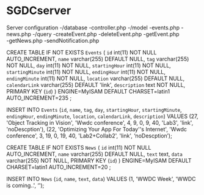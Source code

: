 # SGDCserver

Server configuration
-/database
	-controller.php
-/model
	-events.php
	-news.php
-/query
	-createEvent.php
	-deleteEvent.php
	-getEvent.php	
	-getNews.php
	-sendNotification.php

CREATE TABLE IF NOT EXISTS `Events` (
  `id` int(11) NOT NULL AUTO_INCREMENT,
  `name` varchar(255) DEFAULT NULL,
  `tag` varchar(255) NOT NULL,
  `day` int(11) NOT NULL,
  `startingHour` int(11) NOT NULL,
  `startingMinute` int(11) NOT NULL,
  `endingHour` int(11) NOT NULL,
  `endingMinute` int(11) NOT NULL,
  `location` varchar(255) DEFAULT NULL,
  `calendarLink` varchar(255) DEFAULT 'link',
  `description` text NOT NULL,
  PRIMARY KEY (`id`)
) ENGINE=MyISAM  DEFAULT CHARSET=latin1 AUTO_INCREMENT=235 ;

INSERT INTO `Events` (`id`, `name`, `tag`, `day`, `startingHour`, `startingMinute`, `endingHour`, `endingMinute`, `location`, `calendarLink`, `description`) VALUES
(27, 'Object Tracking in Vision', 'Wwdc conference', 4, 9, 0, 9, 40, 'Lab3', 'link', 'noDescption'),
(22, 'Optimizing Your App For Today''s Internet', 'Wwdc conference', 3, 19, 0, 19, 40, 'Lab2+Collab2', 'link', ‘noDescption’);


CREATE TABLE IF NOT EXISTS `News` (
  `id` int(11) NOT NULL AUTO_INCREMENT,
  `name` varchar(255) DEFAULT NULL,
  `text` text,
  `data` varchar(255) NOT NULL,
  PRIMARY KEY (`id`)
) ENGINE=MyISAM  DEFAULT CHARSET=latin1 AUTO_INCREMENT=20 ;

INSERT INTO `News` (`id`, `name`, `text`, `data`) VALUES
(1, 'WWDC Week', 'WWDC is coming..', ‘');
